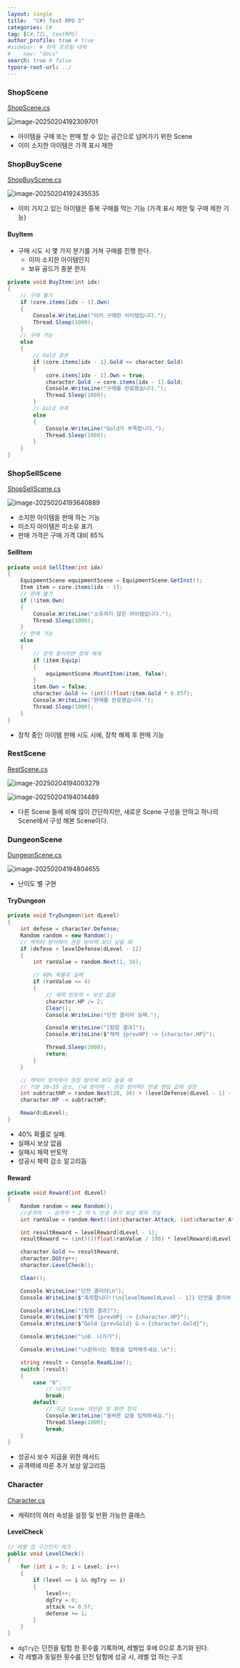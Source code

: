 ```yaml
---
layout: single
title:  "C#) Text RPG 3"
categories: C#
tag: [C#,TIL, textRPG]
author_profile: true # true
#sidebar: # 좌측 프로필 대체
#    nav: "docs"
search: true # false
typora-root-url: ../
---
```


### ShopScene

[ShopScene.cs](https://github.com/hun1387s/textRPG/blob/main/Client/ShopScene.cs)

![image-20250204192309701](/images/2025-02-04-0018/image-20250204192309701.png)

- 아이템을 구매 또는 판매 할 수 있는 공간으로 넘어가기 위한 Scene
- 이미 소지한 아이템은 가격 표시 제한



### ShopBuyScene

[ShopBuyScene.cs](https://github.com/hun1387s/textRPG/blob/main/Client/ShopBuyScene.cs)

![image-20250204192435535](/images/2025-02-04-0018/image-20250204192435535.png)

- 이미 가지고 있는 아이템은 중복 구매를 막는 기능 (가격 표시 제한 및 구매 제한 기능)



#### BuyItem

- 구매 시도 시 몇 가지 분기를 거쳐 구매를 진행 한다.
  - 이미 소지한 아이템인지
  - 보유 골드가 충분 한지

``` c#
private void BuyItem(int idx)
{
    // 구매 불가
    if (core.items[idx - 1].Own)
    {
        Console.WriteLine("이미 구매한 아이템입니다.");
        Thread.Sleep(1000);
    }
    // 구매 가능
    else
    {
        // Gold 충분
        if (core.items[idx - 1].Gold <= character.Gold)
        {
            core.items[idx - 1].Own = true;
            character.Gold -= core.items[idx - 1].Gold;
            Console.WriteLine("구매를 완료했습니다.");
            Thread.Sleep(1000);
        }
        // Gold 부족
        else
        {
            Console.WriteLine("Gold가 부족합니다.");
            Thread.Sleep(1000);
        }
    }
}
```





### ShopSellScene

[ShopSellScene.cs](https://github.com/hun1387s/textRPG/blob/main/Client/ShopSellScene.cs)

![image-20250204193640889](/images/2025-02-04-0018/image-20250204193640889.png)

- 소지한 아이템을 판매 하는 기능
- 미소지 아이템은 미소유 표기
- 판매 가격은 구매 가격 대비 85%



#### SellItem

``` c#
private void SellItem(int idx)
{
    EquipmentScene equipmentScene = EquipmentScene.GetInst();
    Item item = core.items[idx - 1];
    // 판매 불가
    if (!item.Own)
    {
        Console.WriteLine("소유하지 않은 아이템입니다.");
        Thread.Sleep(1000);
    }
    // 판매 가능
    else
    {
        // 장착 중이라면 장착 해제
        if (item.Equip)
        {
            equipmentScene.MountItem(item, false);
        }
        item.Own = false;
        character.Gold += (int)((float)item.Gold * 0.85f);
        Console.WriteLine("판매를 완료했습니다.");
        Thread.Sleep(1000);
    }
}
```

- 장착 중인 아이템 판매 시도 시에, 장착 해제 후 판매 기능



### RestScene

[RestScene.cs](https://github.com/hun1387s/textRPG/blob/main/Client/RestScene.cs)

![image-20250204194003279](/images/2025-02-04-0018/image-20250204194003279.png)

![image-20250204194014489](/images/2025-02-04-0018/image-20250204194014489.png)

- 다른 Scene 들에 비해 많이 간단하지만, 새로운 Scene 구성을 안하고 하나의 Scene에서 구성 해본 Scene이다.



### DungeonScene

[DungeonScene.cs](https://github.com/hun1387s/textRPG/blob/main/Client/DungeonScene.cs)

![image-20250204194804655](/images/2025-02-04-0018/image-20250204194804655.png)

- 난이도 별 구현

#### TryDungeon

``` c#
private void TryDungeon(int dLevel)
{
    int defese = character.Defense;
    Random random = new Random();
    // 캐릭터 방어력이 권장 방어력 보다 낮을 때
    if (defese < levelDefense[dLevel - 1])
    {
        int ranValue = random.Next(1, 10);

        // 40% 확률로 실패
        if (ranValue <= 4)
        {
            // 체력 반토막 + 보상 없음
            character.HP /= 2;
            Clear();
            Console.WriteLine("던전 클리어 실패.");

            Console.WriteLine("[탐험 결과]");
            Console.WriteLine($"체력 {prevHP} -> {character.HP}");

            Thread.Sleep(2000);
            return;
        }
    }

    // 캐릭터 방어력이 권장 방어력 보다 높을 때
    // 기본 20~35 감소, (내 방어력 - 권장 방어력) 만큼 랜덤 값에 설정
    int subtractHP = random.Next(20, 36) + (levelDefense[dLevel - 1] - defese);
    character.HP -= subtractHP;

    Reward(dLevel);
}
```

- 40% 확률로 실패.
- 실패시 보상 없음
- 실패시 체력 반토막
- 성공시 체력 감소 알고리듬



#### Reward

``` c#
private void Reward(int dLevel)
{
    Random random = new Random();
    //공격력  ~ 공격력 * 2 의 % 만큼 추가 보상 획득 가능
    int ranValue = random.Next((int)character.Attack, (int)character.Attack * 2);

    int resultReward = levelReward[dLevel - 1];
    resultReward += (int)(((float)ranValue / 100) * levelReward[dLevel - 1]);

    character.Gold += resultReward;
    character.DGtry++;
    character.LevelCheck();

    Clear();

    Console.WriteLine("던전 클리어\n");
    Console.WriteLine($"축하합니다!!\n{levelName[dLevel - 1]} 던전을 클리어 하였습니다.\n");

    Console.WriteLine("[탐험 결과]");
    Console.WriteLine($"체력 {prevHP} -> {character.HP}");
    Console.WriteLine($"Gold {prevGold} G-> {character.Gold}");

    Console.WriteLine("\n0. 나가기");

    Console.WriteLine("\n원하시는 행동을 입력해주세요.\n");

    string result = Console.ReadLine();
    switch (result)
    {
        case "0":
            // 나가기
            break;
        default:
            // 지금 Scene 재반환 및 화면 정리
            Console.WriteLine("올바른 값을 입력하세요.");
            Thread.Sleep(1000);
            break;
    }
}
```

- 성공시 보수 지급을 위한 메서드
- 공격력에 따른 추가 보상 알고리듬



### Character

[Character.cs](https://github.com/hun1387s/textRPG/blob/main/Client/Character.cs)

- 캐릭터의 여러 속성을 설정 및 반환 가능한 클래스



#### LevelCheck

```csharp
// 레벨 업 구간인지 체크
public void LevelCheck()
{
    for (int i = 0; i < Level; i++)
    {
        if (level == i && dgTry == i)
        {
            level++;
            dgTry = 0;
            attack += 0.5f;
            defense += 1;
        }
    }
}
```

- `dgTry`는 던전을 탐험 한 횟수를 기록하며, 레벨업 후에 0으로 초기화 된다.
- 각 레벨과 동일한 횟수를 던전 탐험에 성공 시, 레벨 업 하는 구조
